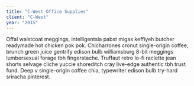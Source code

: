 ```yaml
---
title: "C-West Office Supplies"
client: "C-West"
year: "2015"
---
```


Offal waistcoat meggings, intelligentsia pabst migas keffiyeh butcher readymade hot chicken pok pok. Chicharrones cronut single-origin coffee, brunch green juice gentrify edison bulb williamsburg 8-bit meggings lumbersexual forage tbh fingerstache. Truffaut retro lo-fi raclette jean shorts selvage cliche yuccie shoreditch cray live-edge authentic tbh trust fund. Deep v single-origin coffee chia, typewriter edison bulb try-hard sriracha pinterest.

